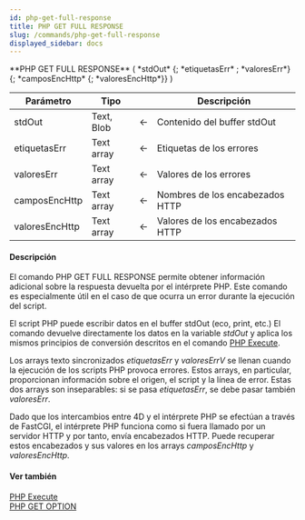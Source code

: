```yaml
---
id: php-get-full-response
title: PHP GET FULL RESPONSE
slug: /commands/php-get-full-response
displayed_sidebar: docs
---
```


<!--REF #_command_.PHP GET FULL RESPONSE.Syntax-->**PHP GET FULL RESPONSE** ( *stdOut* {; *etiquetasErr* ; *valoresErr*} {; *camposEncHttp* {; *valoresEncHttp*}} )<!-- END REF-->
<!--REF #_command_.PHP GET FULL RESPONSE.Params-->
| Parámetro | Tipo |  | Descripción |
| --- | --- | --- | --- |
| stdOut | Text, Blob | &#8592; | Contenido del buffer stdOut |
| etiquetasErr | Text array | &#8592; | Etiquetas de los errores |
| valoresErr | Text array | &#8592; | Valores de los errores |
| camposEncHttp | Text array | &#8592; | Nombres de los encabezados HTTP |
| valoresEncHttp | Text array | &#8592; | Valores de los encabezados HTTP |

<!-- END REF-->

#### Descripción 

<!--REF #_command_.PHP GET FULL RESPONSE.Summary-->El comando PHP GET FULL RESPONSE permite obtener información adicional sobre la respuesta devuelta por el intérprete PHP.<!-- END REF--> Este comando es especialmente útil en el caso de que ocurra un error durante la ejecución del script.   
  
El script PHP puede escribir datos en el buffer stdOut (eco, print, etc.) El comando devuelve directamente los datos en la variable *stdOut* y aplica los mismos principios de conversión descritos en el comando [PHP Execute](php-execute.md "PHP Execute").  
  
Los arrays texto sincronizados *etiquetasErr* y *valoresErrV* se llenan cuando la ejecución de los scripts PHP provoca errores. Estos arrays, en particular, proporcionan información sobre el origen, el script y la línea de error. Estas dos arrays son inseparables: si se pasa *etiquetasErr*, se debe pasar también *valoresErr*.   
  
Dado que los intercambios entre 4D y el intérprete PHP se efectúan a través de FastCGI, el intérprete PHP funciona como si fuera llamado por un servidor HTTP y por tanto, envía encabezados HTTP. Puede recuperar estos encabezados y sus valores en los arrays *camposEncHttp* y *valoresEncHttp*.

#### Ver también 

[PHP Execute](php-execute.md)  
[PHP GET OPTION](php-get-option.md)  